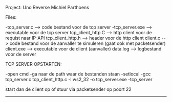 Project: Uno Reverse Michiel Parthoens

Files:

-tcp_server.c     --> code bestand voor de tcp server
-tcp_server.exe   --> executable voor de tcp server
tcp_client_http.C --> http client voor de requist naar IP-API
tcp_client_http.h --> header voor de http client
client.c          --> code bestand voor de aanvaller te simuleren (gaat ook met packetsender)
client.exe        --> executable voor de client (aanvaller)
data.log          --> logbestand voor de server


TCP SERVER OPSTARTEN:

-open cmd
-ga naar de path waar de bestanden staan
-setlocal
-gcc tcp_server.c tcp_client_http.c -l ws2_32 -o tcp_server.exe
-tcp_server

start dan de client op of stuur via packetsender op poort 22

--------------------------------------------------------------------------------------------------------


